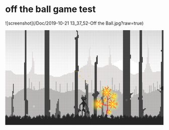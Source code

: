 # off the ball game test

![screenshot](/Doc/2019-10-21 13_37_52-Off the Ball.jpg?raw=true)

![screenshot](/Doc/5433-shot1.png)
